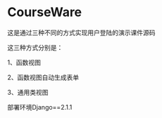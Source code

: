 # CourseWare

这是通过三种不同的方式实现用户登陆的演示课件源码   

这三种方式分别是：   

1、函数视图   

2、函数视图自动生成表单   

3、通用类视图   

部署环境Django==2.1.1

